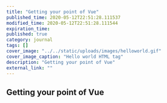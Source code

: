 ```yaml
---
title: "Getting your point of Vue"
published_time: 2020-05-12T22:51:28.111537
modified_time: 2020-05-12T22:51:28.111544
expiration_time: 
published: true
category: journal
tags: []
cover_image: "../../static/uploads/images/helloworld.gif"
cover_image_caption: "Hello world HTML tag"
description: "Getting your point of Vue"
external_link: ""
---
```


## Getting your point of Vue

